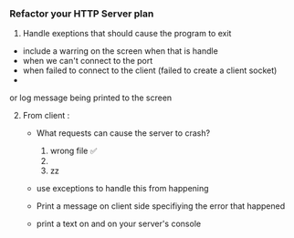 ### Refactor your HTTP Server plan 

1.  Handle exeptions that should cause the program to exit 

   * include a warring on the screen when that is handle 
   * when we can't connect to the port 
   * when failed to connect to the client (failed to create a client socket)
   * 

   or  log message being printed to the screen

2. From client : 

   * What requests can cause the server to crash? 
     1. wrong file ✅
     2. 
     3. zz

   * use exceptions to handle this from happening 

     

   * Print a message on client side specifiying the error that happened 
   * print a text on and on your server's console 